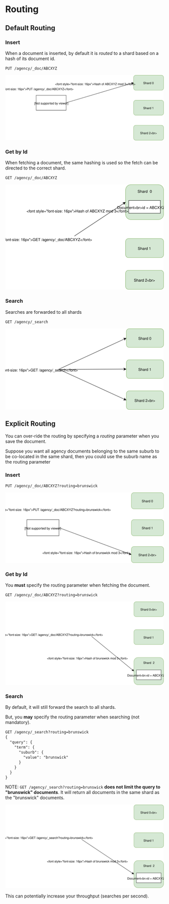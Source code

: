 # Routing

## Default Routing

### Insert
When a document is inserted, by default it is _routed_ to a shard based on a hash of its document id.

```
PUT /agency/_doc/ABCXYZ
```

![Default Routing](./07-routing-diagrams/DefaultRouting.svg)

### Get by Id
When fetching a document, the same hashing is used so the fetch can be directed to the correct shard.

```
GET /agency/_doc/ABCXYZ
```

![Default Routing Fetch by Id](./07-routing-diagrams/DefaultRoutingGet.svg)

### Search
Searches are forwarded to all shards

```
GET /agency/_search
```

![Default Search Routing](./07-routing-diagrams/DefaultSearchRouting.svg)

## Explicit Routing

You can over-ride the routing by specifying a _routing_ parameter when you save the document.

Suppose you want all agency documents belonging to the same suburb to be co-located in the same shard,
then you could use the suburb name as the routing parameter

### Insert

```
PUT /agency/_doc/ABCXYZ?routing=brunswick
```

![Explicit Routing](./07-routing-diagrams/ExplicitRouting.svg)

### Get by Id

You **must** specify the routing parameter when fetching the document.

```
GET /agency/_doc/ABCXYZ?routing=brunswick
```

![Fetching a routed document](./07-routing-diagrams/ExplicitRoutingGet.svg)

### Search

By default, it will still forward the search to all shards.

But, you **may** specify the routing parameter when searching (not mandatory).

```
GET /agency/_search?routing=brunswick
{
  "query": {
    "term": {
      "suburb": {
        "value": "brunswick"
      }
    }
  }
}
```

NOTE: `GET /agency/_search?routing=brunswick` **does not limit the query to "brunswick" documents**.
It will return all documents in the same shard as the "brunswick" documents.

![Explicit search routing](./07-routing-diagrams/ExplicitRoutingSearch.svg)

This can potentially increase your throughput (searches per second).
